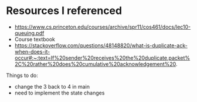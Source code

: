 # Resources I referenced

- https://www.cs.princeton.edu/courses/archive/spr11/cos461/docs/lec10-queuing.pdf
- Course textbook
- https://stackoverflow.com/questions/48148820/what-is-duplicate-ack-when-does-it-occur#:~:text=If%20sender%20receives%20the%20duplicate,packet%2C%20rather%20does%20cumulative%20acknowledgement%20.


Things to do:
- change the 3 back to 4 in main
- need to implement the state changes 